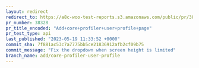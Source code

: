 ```yaml
---
layout: redirect
redirect_to: https://a8c-woo-test-reports.s3.amazonaws.com/public/pr/38328/api/index.html
pr_number: 38328
pr_title_encoded: "Add+core+profiler+user+profile+page"
pr_test_type: api
last_published: "2023-05-19 11:33:52 +0000"
commit_sha: 7f881ac53c7a7775bb5ce21836912afb2cf09b75
commit_message: "Fix the dropdown when screen height is limited"
branch_name: add/core-profiler-user-profile
---
```

